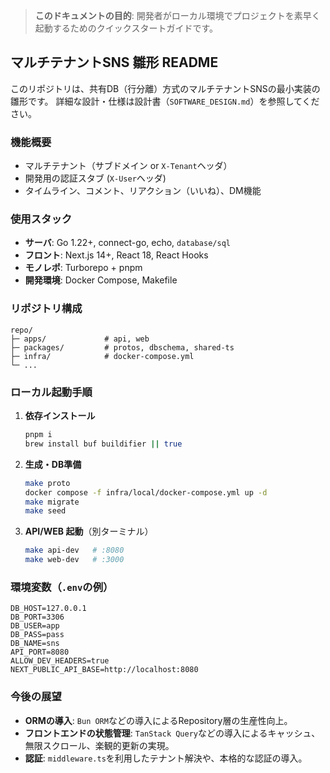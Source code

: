 > **このドキュメントの目的**: 開発者がローカル環境でプロジェクトを素早く起動するためのクイックスタートガイドです。

## マルチテナントSNS 雛形 README

このリポジトリは、共有DB（行分離）方式のマルチテナントSNSの最小実装の雛形です。
詳細な設計・仕様は設計書（`SOFTWARE_DESIGN.md`）を参照してください。

### 機能概要
- マルチテナント（サブドメイン or `X-Tenant`ヘッダ）
- 開発用の認証スタブ (`X-User`ヘッダ)
- タイムライン、コメント、リアクション（いいね）、DM機能

### 使用スタック
- **サーバ**: Go 1.22+, connect-go, echo, `database/sql`
- **フロント**: Next.js 14+, React 18, React Hooks
- **モノレポ**: Turborepo + pnpm
- **開発環境**: Docker Compose, Makefile

### リポジトリ構成
```
repo/
├─ apps/             # api, web
├─ packages/         # protos, dbschema, shared-ts
├─ infra/            # docker-compose.yml
└─ ...
```

### ローカル起動手順
1. **依存インストール**
   ```bash
   pnpm i
   brew install buf buildifier || true
   ```
2. **生成・DB準備**
   ```bash
   make proto
   docker compose -f infra/local/docker-compose.yml up -d
   make migrate
   make seed
   ```
3. **API/WEB 起動**（別ターミナル）
   ```bash
   make api-dev   # :8080
   make web-dev   # :3000
   ```

### 環境変数（`.env`の例）
```env
DB_HOST=127.0.0.1
DB_PORT=3306
DB_USER=app
DB_PASS=pass
DB_NAME=sns
API_PORT=8080
ALLOW_DEV_HEADERS=true
NEXT_PUBLIC_API_BASE=http://localhost:8080
```

### 今後の展望
- **ORMの導入**: `Bun ORM`などの導入によるRepository層の生産性向上。
- **フロントエンドの状態管理**: `TanStack Query`などの導入によるキャッシュ、無限スクロール、楽観的更新の実現。
- **認証**: `middleware.ts`を利用したテナント解決や、本格的な認証の導入。
